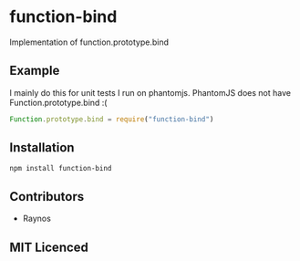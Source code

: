 # function-bind

<!--
    [![build status][travis-svg]][travis-url]
    [![NPM version][npm-badge-svg]][npm-url]
    [![Coverage Status][5]][6]
    [![gemnasium Dependency Status][7]][8]
    [![Dependency status][deps-svg]][deps-url]
    [![Dev Dependency status][dev-deps-svg]][dev-deps-url]
-->

<!-- [![browser support][11]][12] -->

Implementation of function.prototype.bind

## Example

I mainly do this for unit tests I run on phantomjs. PhantomJS does not have Function.prototype.bind :(

```js
Function.prototype.bind = require("function-bind")
```

## Installation

`npm install function-bind`

## Contributors

- Raynos

## MIT Licenced

[travis-svg]: https://travis-ci.org/Raynos/function-bind.svg

[travis-url]: https://travis-ci.org/Raynos/function-bind

[npm-badge-svg]: https://badge.fury.io/js/function-bind.svg

[npm-url]: https://npmjs.org/package/function-bind

[5]: https://coveralls.io/repos/Raynos/function-bind/badge.png

[6]: https://coveralls.io/r/Raynos/function-bind

[7]: https://gemnasium.com/Raynos/function-bind.png

[8]: https://gemnasium.com/Raynos/function-bind

[deps-svg]: https://david-dm.org/Raynos/function-bind.svg

[deps-url]: https://david-dm.org/Raynos/function-bind

[dev-deps-svg]: https://david-dm.org/Raynos/function-bind/dev-status.svg

[dev-deps-url]: https://david-dm.org/Raynos/function-bind#info=devDependencies

[11]: https://ci.testling.com/Raynos/function-bind.png

[12]: https://ci.testling.com/Raynos/function-bind
